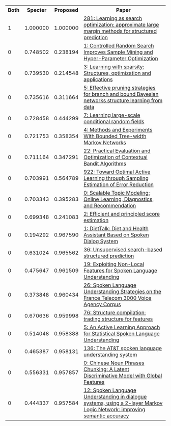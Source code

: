 <html><table><tr>
<th>Both</th>
<th>Specter</th>
<th>Proposed</th>
<th>Paper</th>
</tr>
<tr>
<td>1</td>
<td>1.000000</td>
<td>1.000000</td>
<td><a href="https://www.semanticscholar.org/paper/a5c48c673b0d3152010e3374cac189314a13df10">281: Learning as search optimization: approximate large margin methods for structured prediction</a></td>
</tr>
<tr>
<td>0</td>
<td>0.748502</td>
<td>0.238194</td>
<td><a href="https://www.semanticscholar.org/paper/ebbf1598ee3e8b3cdd82d8fe5045efc7621debad">1: Controlled Random Search Improves Sample Mining and Hyper-Parameter Optimization</a></td>
</tr>
<tr>
<td>0</td>
<td>0.739530</td>
<td>0.214548</td>
<td><a href="https://www.semanticscholar.org/paper/c0aa5540134b4025dfb6743aa8819402b3b151ff">3: Learning with sparsity: Structures, optimization and applications</a></td>
</tr>
<tr>
<td>0</td>
<td>0.735616</td>
<td>0.311664</td>
<td><a href="https://www.semanticscholar.org/paper/434375720b25fc4ce8ba334967eadf4b1e75ceb1">5: Effective pruning strategies for branch and bound Bayesian networks structure learning from data</a></td>
</tr>
<tr>
<td>0</td>
<td>0.728458</td>
<td>0.444299</td>
<td><a href="https://www.semanticscholar.org/paper/66d4cdc25815a13bce525c2d4046de4104fcb412">7: Learning large-scale conditional random fields</a></td>
</tr>
<tr>
<td>0</td>
<td>0.721753</td>
<td>0.358354</td>
<td><a href="https://www.semanticscholar.org/paper/999558b8962ebc7cdd84bca86a0888046e3e76d1">4: Methods and Experiments With Bounded Tree-width Markov Networks</a></td>
</tr>
<tr>
<td>0</td>
<td>0.711164</td>
<td>0.347291</td>
<td><a href="https://www.semanticscholar.org/paper/668633837ed2846e79ee39fe7b0528bbe656b3d5">22: Practical Evaluation and Optimization of Contextual Bandit Algorithms</a></td>
</tr>
<tr>
<td>0</td>
<td>0.703991</td>
<td>0.564789</td>
<td><a href="https://www.semanticscholar.org/paper/0a20a309deda54fe14580007759c9c7623c58694">922: Toward Optimal Active Learning through Sampling Estimation of Error Reduction</a></td>
</tr>
<tr>
<td>0</td>
<td>0.703343</td>
<td>0.395283</td>
<td><a href="https://www.semanticscholar.org/paper/9a69c7ef2940f1770acba9033f8d4220d69f41d3">0: Scalable Topic Modeling: Online Learning, Diagnostics, and Recommendation</a></td>
</tr>
<tr>
<td>0</td>
<td>0.699348</td>
<td>0.241083</td>
<td><a href="https://www.semanticscholar.org/paper/5d6476da3d561c1cbe4901ee8f38dae900b1c960">2: Efficient and principled score estimation</a></td>
</tr>
<tr>
<td>0</td>
<td>0.194292</td>
<td>0.967590</td>
<td><a href="https://www.semanticscholar.org/paper/67dc7fc07e141c7c68d8301a4f34fa5e364fb8dd">1: DietTalk: Diet and Health Assistant Based on Spoken Dialog System</a></td>
</tr>
<tr>
<td>0</td>
<td>0.631024</td>
<td>0.965562</td>
<td><a href="https://www.semanticscholar.org/paper/da809472660c7f72ec7a5913d296c48371d14b8a">36: Unsupervised search-based structured prediction</a></td>
</tr>
<tr>
<td>0</td>
<td>0.475647</td>
<td>0.961509</td>
<td><a href="https://www.semanticscholar.org/paper/63cb5e89d1e875d3f0813e270e9aabdfaaefdde1">19: Exploiting Non-Local Features for Spoken Language Understanding</a></td>
</tr>
<tr>
<td>0</td>
<td>0.373848</td>
<td>0.960434</td>
<td><a href="https://www.semanticscholar.org/paper/91aed4768abcc17d0ffbcf623d540fce7e120a6d">26: Spoken Language Understanding Strategies on the France Telecom 3000 Voice Agency Corpus</a></td>
</tr>
<tr>
<td>0</td>
<td>0.670636</td>
<td>0.959998</td>
<td><a href="https://www.semanticscholar.org/paper/1ae9c28ef16e9e37dff9b6e44e5a55f1a32907c6">76: Structure compilation: trading structure for features</a></td>
</tr>
<tr>
<td>0</td>
<td>0.514048</td>
<td>0.958388</td>
<td><a href="https://www.semanticscholar.org/paper/9038e20efc372cfe11305bbd64d392757e2d0445">5: An Active Learning Approach for Statistical Spoken Language Understanding</a></td>
</tr>
<tr>
<td>0</td>
<td>0.465387</td>
<td>0.958131</td>
<td><a href="https://www.semanticscholar.org/paper/99b1ca578b8d23edc9d9231cfab880954400ac99">136: The AT&T spoken language understanding system</a></td>
</tr>
<tr>
<td>0</td>
<td>0.556331</td>
<td>0.957857</td>
<td><a href="https://www.semanticscholar.org/paper/4f310b57e4709ef48f97f995775edea87e980623">0: Chinese Noun Phrases Chunking: A Latent Discriminative Model with Global Features</a></td>
</tr>
<tr>
<td>0</td>
<td>0.444337</td>
<td>0.957584</td>
<td><a href="https://www.semanticscholar.org/paper/407e38629a470704c875395dace7f615c987bf0c">12: Spoken Language Understanding in dialogue systems, using a 2-layer Markov Logic Network: improving semantic accuracy</a></td>
</tr>
</table></html>
